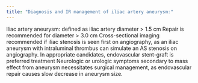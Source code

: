 ```yaml
---
title: "Diagnosis and IR management of iliac artery aneurysm:"
---
```

Iliac artery aneurysm: defined as iliac artery diameter &gt; 1.5 cm
Repair is recommended for diameter &gt; 3.0 cm
Cross-sectional imaging recommended if iliac stenosis is seen first on angiography, as an iliac aneurysm with intraluminal thrombus can simulate an AS stenosis on angiography.
In appropriate candidates, endovascular stent-graft is preferred treatment
Neurologic or urologic symptoms secondary to mass effect from aneurysm necessitates surgical management, as endovascular repair causes slow decrease in aneurysm size.

